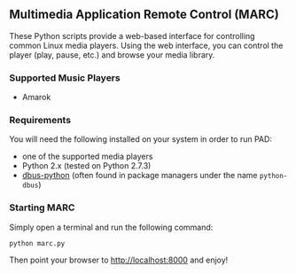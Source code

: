 ##  Multimedia Application Remote Control (MARC)

These Python scripts provide a web-based interface for controlling common Linux media players. Using the web interface, you can control the player (play, pause, etc.) and browse your media library.

### Supported Music Players

 - Amarok

### Requirements

You will need the following installed on your system in order to run PAD:

 - one of the supported media players
 - Python 2.x (tested on Python 2.7.3)
 - [dbus-python](http://dbus.freedesktop.org/releases/dbus-python/) (often found in package managers under the name `python-dbus`)

### Starting MARC

Simply open a terminal and run the following command:

    python marc.py

Then point your browser to [http://localhost:8000](http://localhost:8000) and enjoy!